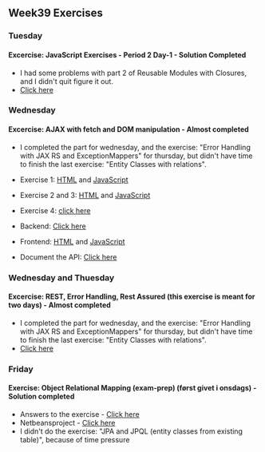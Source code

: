 ## Week39 Exercises

### Tuesday

#### Excercise: JavaScript Exercises - Period 2 Day-1 - Solution Completed
* I had some problems with part 2 of Reusable Modules with Closures, and I didn't quit figure it out. 
* [Click here](https://github.com/amalielandt/week39/blob/master/Tuesday/TuesdayExercise.js)

### Wednesday 

#### Excercise: AJAX with fetch and DOM manipulation - Almost completed
* I completed the part for wednesday, and the exercise: "Error Handling with JAX RS and ExceptionMappers" for thursday, but didn't have time to finish the last exercise: "Entity Classes with relations".

* Exercise 1: [HTML](https://github.com/amalielandt/week39/blob/master/Wednesday/JokeExercise/public/index.html) and [JavaScript](https://github.com/amalielandt/week39/blob/master/Wednesday/JokeExercise/src/index.js)

* Exercise 2 and 3: [HTML](https://github.com/amalielandt/week39/blob/master/Wednesday/WednesdayExercise/public/index.html) and [JavaScript](https://github.com/amalielandt/week39/blob/master/Wednesday/WednesdayExercise/src/index.js)

* Exercise 4: [click here](https://github.com/amalielandt/week39/blob/master/Wednesday/WednesdayExercise.pdf) 
* Backend: [Click here](https://github.com/amalielandt/week39/tree/master/Wednesday/WednesdayExercise2_backend)
* Frontend: [HTML](https://github.com/amalielandt/week39/blob/master/Wednesday/WednesdayExercise2_frontend/public/index.html) and [JavaScript](https://github.com/amalielandt/week39/blob/master/Wednesday/WednesdayExercise2_frontend/src/index.js)
* Document the API: [Click here](https://github.com/amalielandt/week39/blob/master/Wednesday/Documenting-a-REST-API.pdf)


### Wednesday and Thuesday

#### Excercise: REST, Error Handling, Rest Assured (this exercise is meant for two days) - Almost completed
* I completed the part for wednesday, and the exercise: "Error Handling with JAX RS and ExceptionMappers" for thursday, but didn't have time to finish the last exercise: "Entity Classes with relations".
* [Click here](https://github.com/amalielandt/week38/tree/master/WednesdayExercise/src) 

### Friday

#### Exercise: Object Relational Mapping (exam-prep) (først givet i onsdags) - Solution completed
* Answers to the exercise - [Click here](https://github.com/amalielandt/week38/blob/master/FridayExercise.pdf)
* Netbeansproject - [Click here](https://github.com/amalielandt/week38/tree/master/FridayExercise/src/main/java) 
* I didn't do the exercise: "JPA and JPQL (entity classes from existing table)", because of time pressure
 

 
